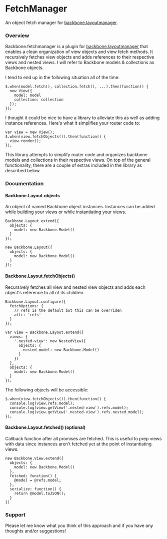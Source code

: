 FetchManager
=====================

An object fetch manager for [backbone.layoutmanager](https://github.com/tbranyen/backbone.layoutmanager).

### Overview

Backbone.fetchmanager is a plugin for [backbone.layoutmanager](https://github.com/tbranyen/backbone.layoutmanager) that enables a clean organization of view objects and view fetch methods. It recursively fetches view objects and adds references to their respective views and nested views. I will refer to Backbone models &amp; collections as Backbone objects.

I tend to end up in the following situation all of the time:

```
$.when(model.fetch(), collection.fetch(), ...).then(function() {
  new View({
    model: model
    collection: collection
  });
});
```
I thought it could be nice to have a library to alleviate this as well as adding instance references. Here's what it simplifies your router code to:
```
var view = new View();
$.when(view.fetchObjects()).then(function() { 
  view.render();
});
```
This library attempts to simplify router code and organizes backbone models and collections in their respective views. On top of the general functionality, there are a couple of extras included in the library as described below.

### Documentation

#### Backbone.Layout.objects
An object of named Backbone object instances. Instances can be added while building your views or while instantiating your views.

```
Backbone.Layout.extend({
  objects: {
    model: new Backbone.Model()
  }
});

new Backbone.Layout({
  objects: {
    model: new Backbone.Model()
  }
});
```

#### Backbone.Layout.fetchObjects()
Recursively fetches all view and nested view objects and adds each object's reference to all of its children.

```
Backbone.Layout.configure({
  fetchOptions: {
    // refs is the default but this can be overriden
    attr: 'refs'
  }  
});

var view = Backbone.Layout.extend({
  views: {
    '.nested-view': new NestedView({
      objects: {
        nested_model: new Backbone.Model()
      }
    })
  },
  objects: {
    model: new Backbone.Model()
  }
});
```
The following objects will be accessible:
```
$.when(view.fetchObjects()).then(function() {
  console.log(view.refs.model);
  console.log(view.getView('.nested-view').refs.model);
  console.log(view.getView('.nested-view').refs.nested_model);
});
```

#### Backbone.Layout.fetched() (optional)
Callback function after all promises are fetched. This is useful to prep views with data since instances aren't fetched yet at the point of instantiating views.
```
new Backbone.View.extend({
  objects: {
    model: new Backbone.Model()
  },
  fetched: function() {
    @model = @refs.model;
  },
  serialize: function() {
    return @model.toJSON();
  }
})
```

### Support
Please let me know what you think of this approach and if you have any thoughts and/or suggestions!
